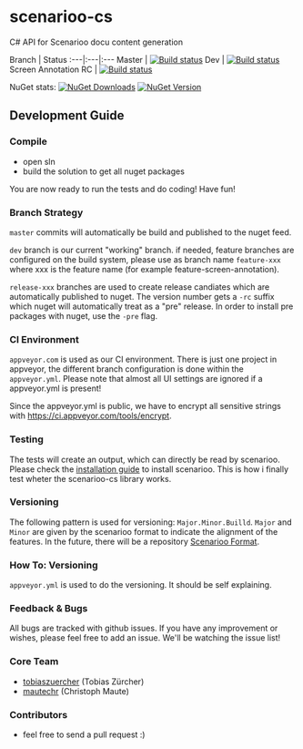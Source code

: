 scenarioo-cs
============

C# API for Scenarioo docu content generation

Branch | Status
:---|:---|:---
Master               | [![Build status](https://ci.appveyor.com/api/projects/status/wxm377bueg70428d?branch=release-screen-annotation&svg=true)](https://ci.appveyor.com/project/scenarioo-ci/scenarioo-cs)
Dev                  | [![Build status](https://ci.appveyor.com/api/projects/status/wxm377bueg70428d?branch=release-screen-annotation&svg=true)](https://ci.appveyor.com/project/scenarioo-ci/scenarioo-cs)
Screen Annotation RC | [![Build status](https://ci.appveyor.com/api/projects/status/wxm377bueg70428d?branch=release-screen-annotation&svg=true)](https://ci.appveyor.com/project/scenarioo-ci/scenarioo-cs)

NuGet stats: [![NuGet Downloads](http://img.shields.io/nuget/dt/scenarioo-cs.svg)](https://www.nuget.org/packages/scenarioo-cs)
[![NuGet Version](http://img.shields.io/nuget/v/scenarioo-cs.svg)](https://www.nuget.org/packages/scenarioo-cs)

## Development Guide

### Compile
* open sln
* build the solution to get all nuget packages

You are now ready to run the tests and do coding! Have fun!

### Branch Strategy

`master` commits will automatically be build and published to the nuget feed.

`dev` branch is our current "working" branch. if needed, feature branches are configured on the build system,
please use as branch name `feature-xxx` where xxx is the feature name (for example feature-screen-annotation).

`release-xxx` branches are used to create release candiates which are automatically published to nuget. The
version number gets a `-rc` suffix which nuget will automatically treat as a "pre" release. In order to install
pre packages with nuget, use the `-pre` flag.

### CI Environment
`appveyor.com` is used as our CI environment. There is just one project in appveyor, the different branch configuration
is done within the `appveyor.yml`. Please note that almost all UI settings are ignored if a appveyor.yml is present!

Since the appveyor.yml is public, we have to encrypt all sensitive strings with https://ci.appveyor.com/tools/encrypt.

### Testing
The tests will create an output, which can directly be read by scenarioo. Please check the 
[installation guide](https://github.com/scenarioo/scenarioo/wiki/How%20to%20use%20Scenarioo) to install scenarioo. 
This is how i finally test wheter the scenarioo-cs library works.

### Versioning
The following pattern is used for versioning: `Major.Minor.Builld`. `Major` and `Minor` are given by the scenarioo
format to indicate the alignment of the features. In the future, there will be a repository 
[Scenarioo Format](https://github.com/scenarioo/scenarioo-format).

### How To: Versioning
`appveyor.yml` is used to do the versioning. It should be self explaining.

### Feedback & Bugs
All bugs are tracked with github issues. If you have any improvement or wishes, please feel free to add an issue. We'll
be watching the issue list!

### Core Team
 - [tobiaszuercher](https://github.com/tobiaszuercher) (Tobias Zürcher)
 - [mautechr](https://github.com/mautechr) (Christoph Maute)

### Contributors
 - feel free to send a pull request :)